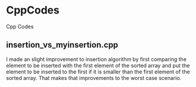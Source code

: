 # CppCodes
Cpp Codes

## insertion_vs_myinsertion.cpp

I made an slight improvement to insertion algorithm by first comparing the element to be inserted with the first element of the sorted array and put the element to be inserted to the first if it is smaller than the first element of the sorted array. That makes that improvements to the worst case scenario.
